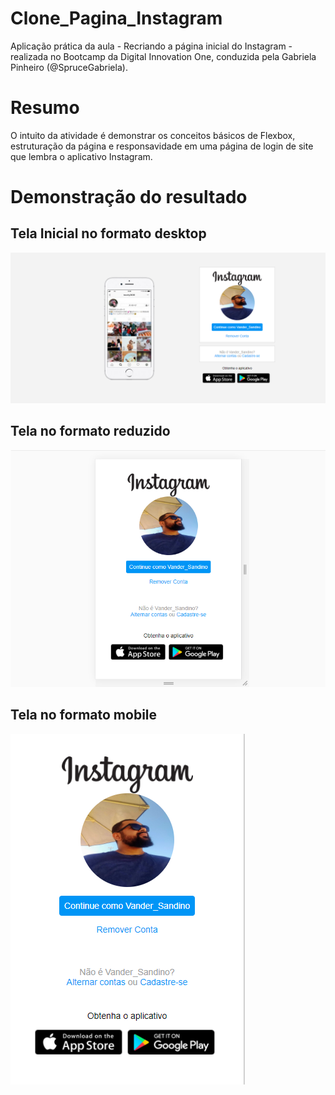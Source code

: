 # **Clone_Pagina_Instagram**
 Aplicação prática da aula - Recriando a página inicial do Instagram - realizada no Bootcamp da Digital Innovation One, conduzida pela Gabriela Pinheiro (@SpruceGabriela).
 
# Resumo
O intuito da atividade é demonstrar os conceitos básicos de Flexbox, estruturação da página e responsavidade em uma página de login de site que lembra o aplicativo Instagram.   

# Demonstração do resultado 

## Tela Inicial no formato desktop
![1.png](1.png)

## Tela no formato reduzido
![2](2.png)

## Tela no formato mobile
![3](3.png)
